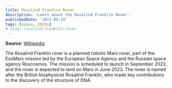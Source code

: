 ```yaml
---
title: Rosalind Franklin Rover
description: 'Learn about the Rosalind Franklin Rover.'
publishedDate: '2022-09-19'
tags: [space, 2020s]
# slug: rosalind-franklin-rover
---
```

**Source:** [Wikipedia](https://en.wikipedia.org/wiki/Rosalind_Franklin_(rover))

The Rosalind Franklin rover is a planned robotic Mars rover, part of the ExoMars mission led by the European Space Agency and the Russian space agency Roscosmos. The mission is scheduled to launch in September 2022, and the rover is expected to land on Mars in June 2023. The rover is named after the British biophysicist Rosalind Franklin, who made key contributions to the discovery of the structure of DNA.
